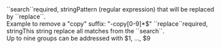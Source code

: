 <tr><td>``search``</td><td>required, string<td>Pattern (regular expression) that will be replaced by ``replace``.<br/>
	Example to remove a "copy" suffix: "-copy[0-9]*$"
</td><td></td><td></td></tr>
<tr><td>``replace``</td><td>required, string<td>This string replace all matches from the ``search``.<br/>
	Up to nine groups can be addressed with $1, ..., $9</td><td></td><td></td></tr>
